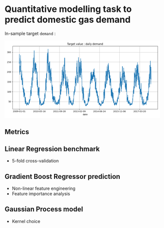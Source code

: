 # Quantitative modelling task to predict domestic gas demand

In-sample target `demand` :

<img src="img/train_demand.png" width="500px" />

## Metrics 

## Linear Regression benchmark

- 5-fold cross-validation 

## Gradient Boost Regressor prediction

- Non-linear feature engineering
- Feature importance analysis

## Gaussian Process model

- Kernel choice


